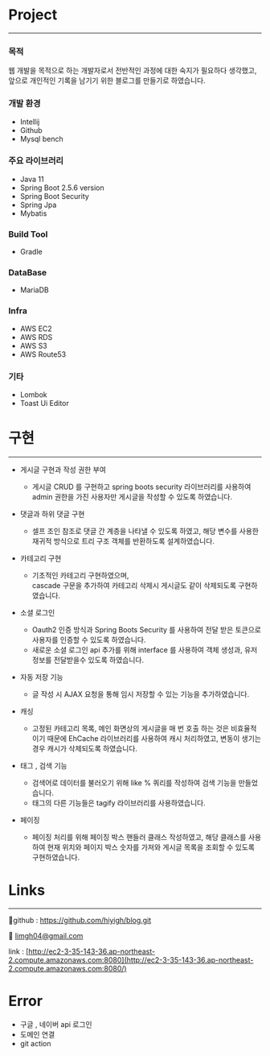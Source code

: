 # Project
---

### 목적
웹 개발을 목적으로 하는 개발자로서 전반적인 과정에 대한 숙지가 필요하다 생각했고, 앞으로 개인적인 기록을 남기기 위한 블로그를 만들기로 하였습니다. 

### 개발 환경
- Intellij
- Github
- Mysql bench

### 주요 라이브러리
- Java 11
- Spring Boot  2.5.6 version
- Spring Boot Security
- Spring Jpa
- Mybatis

### Build Tool
- Gradle

### DataBase
- MariaDB

### Infra
- AWS EC2
- AWS RDS
- AWS S3
- AWS Route53

### 기타
- Lombok
- Toast Ui Editor

# 구현
---

- 게시글 구현과 작성 권한 부여
    - 게시글 CRUD 를 구현하고
    spring boots security 라이브러리를 사용하여
    admin 권한을 가진 사용자만 게시글을 작성할 수 있도록 하였습니다.
- 댓글과 하위 댓글 구현
    - 셀프 조인 참조로 댓글 간 계층을 나타낼 수 있도록 하였고,
      해당 변수를 사용한 재귀적 방식으로 트리 구조 객체를 반환하도록 설계하였습니다.
        
- 카테고리 구현
    - 기초적인 카테고리 구현하였으며,        
      cascade 구문을 추가하여 카테고리 삭제시 게시글도 같이 삭제되도록 구현하였습니다.
        
- 소셜 로그인
    - Oauth2 인증 방식과 Spring Boots Security 를 사용하여 전달 받은 토큰으로 사용자를 인증할 수 있도록 하였습니다.
    - 새로운 소셜 로그인 api 추가를 위해 interface 를 사용하여 객체 생성과, 유저 정보를 전달받을수 있도록 하였습니다.
- 자동 저장 기능
    - 글 작성 시 AJAX 요청을 통해 임시 저장할 수 있는 기능을 추가하였습니다.
- 캐싱
    - 고정된 카테고리 목록, 메인 화면상의 게시글을 매 번 호출 하는 것은 비효율적이기 때문에 EhCache 라이브러리를 사용하여 캐시 처리하였고, 변동이 생기는 경우 캐시가 삭제되도록 하였습니다.
- 태그 , 검색 기능
    - 검색어로 데이터를 불러오기 위해 like % 쿼리를 작성하여 검색 기능을 만들었습니다.
    - 태그의 다른 기능들은 tagify 라이브러리를 사용하였습니다.
- 페이징
    - 페이징 처리를 위해 페이징 박스 핸들러 클래스 작성하였고, 
    해당 클래스를 사용하여 현재 위치와 페이지 박스 숫자를 가져와 게시글 목록을 조회할 수 있도록 구현하였습니다.

# Links
---

👾github : https://github.com/hiyigh/blog.git

📧 limgh04@gmail.com

link : [http://ec2-3-35-143-36.ap-northeast-2.compute.amazonaws.com:8080](http://ec2-3-35-143-36.ap-northeast-2.compute.amazonaws.com:8080/)

# Error
- 구글 , 네이버 api 로그인
- 도메인 연결
- git action  
